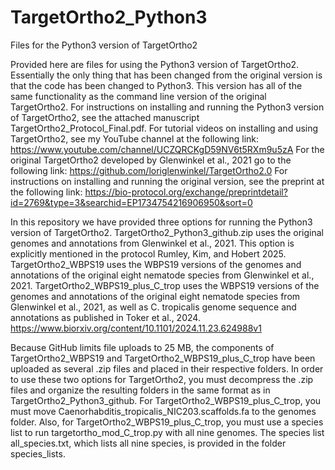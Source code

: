 # TargetOrtho2_Python3
Files for the Python3 version of TargetOrtho2

Provided here are files for using the Python3 version of TargetOrtho2.
Essentially the only thing that has been changed from the original version is that the code has been changed to Python3. 
This version has all of the same functionality as the command line version of the original TargetOrtho2.
For instructions on installing and running the Python3 version of TargetOrtho2, see the attached manuscript TargetOrtho2_Protocol_Final.pdf. 
For tutorial videos on installing and using TargetOrtho2, see my YouTube channel at the following link: https://www.youtube.com/channel/UCZQRCKgD59NV6t5RXm9u5zA
For the original TargetOrtho2 developed by Glenwinkel et al., 2021 go to the following link: https://github.com/loriglenwinkel/TargetOrtho2.0
For instructions on installing and running the original version, see the preprint at the following link: https://bio-protocol.org/exchange/preprintdetail?id=2769&type=3&searchid=EP1734754216906950&sort=0

In this repository we have provided three options for running the Python3 version of TargetOrtho2.
  TargetOrtho2_Python3_github.zip uses the original genomes and annotations from Glenwinkel et al., 2021. This option is explicitly mentioned in the protocol Rumley, Kim, and Hobert 2025.
  TargetOrtho2_WBPS19 uses the WBPS19 versions of the genomes and annotations of the original eight nematode species from Glenwinkel et al., 2021.
  TargetOrtho2_WBPS19_plus_C_trop uses the WBPS19 versions of the genomes and annotations of the original eight nematode species from Glenwinkel et al., 2021, as well as C. tropicalis genome sequence and annotations as published in Toker et al., 2024. https://www.biorxiv.org/content/10.1101/2024.11.23.624988v1

Because GitHub limits file uploads to 25 MB, the components of TargetOrtho2_WBPS19 and TargetOrtho2_WBPS19_plus_C_trop have been uploaded as several .zip files and placed in their respective folders. In order to use these two options for TargetOrtho2, you must decompress the .zip files and organize the resulting folders in the same format as in TargetOrtho2_Python3_github.  For TargetOrtho2_WBPS19_plus_C_trop, you must move Caenorhabditis_tropicalis_NIC203.scaffolds.fa to the genomes folder.  Also, for TargetOrtho2_WBPS19_plus_C_trop, you must use a species list to run targetortho_mod_C_trop.py with all nine genomes. The species list all_species.txt, which lists all nine species, is provided in the folder species_lists.
